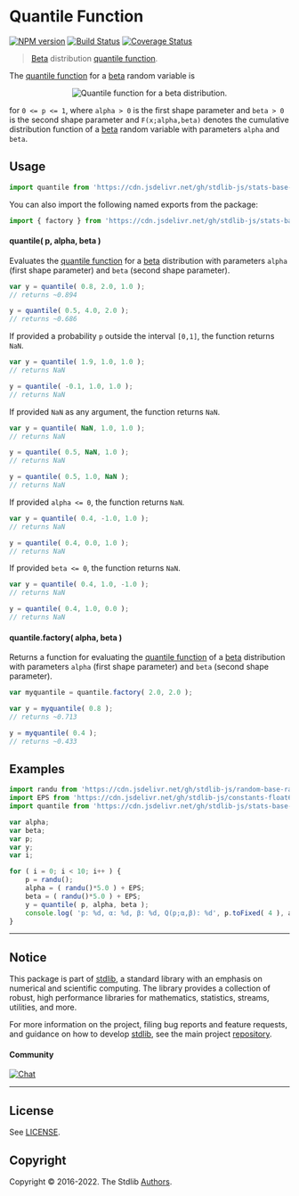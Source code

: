 <!--

@license Apache-2.0

Copyright (c) 2018 The Stdlib Authors.

Licensed under the Apache License, Version 2.0 (the "License");
you may not use this file except in compliance with the License.
You may obtain a copy of the License at

   http://www.apache.org/licenses/LICENSE-2.0

Unless required by applicable law or agreed to in writing, software
distributed under the License is distributed on an "AS IS" BASIS,
WITHOUT WARRANTIES OR CONDITIONS OF ANY KIND, either express or implied.
See the License for the specific language governing permissions and
limitations under the License.

-->

# Quantile Function

[![NPM version][npm-image]][npm-url] [![Build Status][test-image]][test-url] [![Coverage Status][coverage-image]][coverage-url] <!-- [![dependencies][dependencies-image]][dependencies-url] -->

> [Beta][beta-distribution] distribution [quantile function][quantile-function].

<section class="intro">

The [quantile function][quantile-function] for a [beta][beta-distribution] random variable is

<!-- <equation class="equation" label="eq:beta_quantile_function" align="center" raw="Q(p;\alpha,\beta)\,=\,\inf\left\{ x\in [0,1] : p \le F(x;\alpha,\beta) \right\}" alt="Quantile function for a beta distribution."> -->

<div class="equation" align="center" data-raw-text="Q(p;\alpha,\beta)\,=\,\inf\left\{ x\in [0,1] : p \le F(x;\alpha,\beta) \right\}" data-equation="eq:beta_quantile_function">
    <img src="https://cdn.jsdelivr.net/gh/stdlib-js/stdlib@591cf9d5c3a0cd3c1ceec961e5c49d73a68374cb/lib/node_modules/@stdlib/stats/base/dists/beta/quantile/docs/img/equation_beta_quantile_function.svg" alt="Quantile function for a beta distribution.">
    <br>
</div>

<!-- </equation> -->

for `0 <= p <= 1`, where `alpha > 0` is the first shape parameter and `beta > 0` is the second shape parameter and `F(x;alpha,beta)` denotes the cumulative distribution function of a [beta][beta-distribution] random variable with parameters `alpha` and `beta`.

</section>

<!-- /.intro -->



<section class="usage">

## Usage

```javascript
import quantile from 'https://cdn.jsdelivr.net/gh/stdlib-js/stats-base-dists-beta-quantile@deno/mod.js';
```

You can also import the following named exports from the package:

```javascript
import { factory } from 'https://cdn.jsdelivr.net/gh/stdlib-js/stats-base-dists-beta-quantile@deno/mod.js';
```

#### quantile( p, alpha, beta )

Evaluates the [quantile function][quantile-function] for a [beta][beta-distribution] distribution with parameters `alpha` (first shape parameter) and `beta` (second shape parameter).

```javascript
var y = quantile( 0.8, 2.0, 1.0 );
// returns ~0.894

y = quantile( 0.5, 4.0, 2.0 );
// returns ~0.686
```

If provided a probability `p` outside the interval `[0,1]`, the function returns `NaN`.

```javascript
var y = quantile( 1.9, 1.0, 1.0 );
// returns NaN

y = quantile( -0.1, 1.0, 1.0 );
// returns NaN
```

If provided `NaN` as any argument, the function returns `NaN`.

```javascript
var y = quantile( NaN, 1.0, 1.0 );
// returns NaN

y = quantile( 0.5, NaN, 1.0 );
// returns NaN

y = quantile( 0.5, 1.0, NaN );
// returns NaN
```

If provided `alpha <= 0`, the function returns `NaN`.

```javascript
var y = quantile( 0.4, -1.0, 1.0 );
// returns NaN

y = quantile( 0.4, 0.0, 1.0 );
// returns NaN
```

If provided `beta <= 0`, the function returns `NaN`.

```javascript
var y = quantile( 0.4, 1.0, -1.0 );
// returns NaN

y = quantile( 0.4, 1.0, 0.0 );
// returns NaN
```

#### quantile.factory( alpha, beta )

Returns a function for evaluating the [quantile function][quantile-function] of a [beta][beta-distribution] distribution with parameters `alpha` (first shape parameter) and `beta` (second shape parameter).

```javascript
var myquantile = quantile.factory( 2.0, 2.0 );

var y = myquantile( 0.8 );
// returns ~0.713

y = myquantile( 0.4 );
// returns ~0.433
```

</section>

<!-- /.usage -->

<section class="examples">

## Examples

<!-- eslint no-undef: "error" -->

```javascript
import randu from 'https://cdn.jsdelivr.net/gh/stdlib-js/random-base-randu@deno/mod.js';
import EPS from 'https://cdn.jsdelivr.net/gh/stdlib-js/constants-float64-eps@deno/mod.js';
import quantile from 'https://cdn.jsdelivr.net/gh/stdlib-js/stats-base-dists-beta-quantile@deno/mod.js';

var alpha;
var beta;
var p;
var y;
var i;

for ( i = 0; i < 10; i++ ) {
    p = randu();
    alpha = ( randu()*5.0 ) + EPS;
    beta = ( randu()*5.0 ) + EPS;
    y = quantile( p, alpha, beta );
    console.log( 'p: %d, α: %d, β: %d, Q(p;α,β): %d', p.toFixed( 4 ), alpha.toFixed( 4 ), beta.toFixed( 4 ), y.toFixed( 4 ) );
}
```

</section>

<!-- /.examples -->

<!-- Section for related `stdlib` packages. Do not manually edit this section, as it is automatically populated. -->

<section class="related">

</section>

<!-- /.related -->

<!-- Section for all links. Make sure to keep an empty line after the `section` element and another before the `/section` close. -->


<section class="main-repo" >

* * *

## Notice

This package is part of [stdlib][stdlib], a standard library with an emphasis on numerical and scientific computing. The library provides a collection of robust, high performance libraries for mathematics, statistics, streams, utilities, and more.

For more information on the project, filing bug reports and feature requests, and guidance on how to develop [stdlib][stdlib], see the main project [repository][stdlib].

#### Community

[![Chat][chat-image]][chat-url]

---

## License

See [LICENSE][stdlib-license].


## Copyright

Copyright &copy; 2016-2022. The Stdlib [Authors][stdlib-authors].

</section>

<!-- /.stdlib -->

<!-- Section for all links. Make sure to keep an empty line after the `section` element and another before the `/section` close. -->

<section class="links">

[npm-image]: http://img.shields.io/npm/v/@stdlib/stats-base-dists-beta-quantile.svg
[npm-url]: https://npmjs.org/package/@stdlib/stats-base-dists-beta-quantile

[test-image]: https://github.com/stdlib-js/stats-base-dists-beta-quantile/actions/workflows/test.yml/badge.svg?branch=main
[test-url]: https://github.com/stdlib-js/stats-base-dists-beta-quantile/actions/workflows/test.yml?query=branch:main

[coverage-image]: https://img.shields.io/codecov/c/github/stdlib-js/stats-base-dists-beta-quantile/main.svg
[coverage-url]: https://codecov.io/github/stdlib-js/stats-base-dists-beta-quantile?branch=main

<!--

[dependencies-image]: https://img.shields.io/david/stdlib-js/stats-base-dists-beta-quantile.svg
[dependencies-url]: https://david-dm.org/stdlib-js/stats-base-dists-beta-quantile/main

-->

[chat-image]: https://img.shields.io/gitter/room/stdlib-js/stdlib.svg
[chat-url]: https://gitter.im/stdlib-js/stdlib/

[stdlib]: https://github.com/stdlib-js/stdlib

[stdlib-authors]: https://github.com/stdlib-js/stdlib/graphs/contributors

[umd]: https://github.com/umdjs/umd
[es-module]: https://developer.mozilla.org/en-US/docs/Web/JavaScript/Guide/Modules

[deno-url]: https://github.com/stdlib-js/stats-base-dists-beta-quantile/tree/deno
[umd-url]: https://github.com/stdlib-js/stats-base-dists-beta-quantile/tree/umd
[esm-url]: https://github.com/stdlib-js/stats-base-dists-beta-quantile/tree/esm
[branches-url]: https://github.com/stdlib-js/stats-base-dists-beta-quantile/blob/main/branches.md

[stdlib-license]: https://raw.githubusercontent.com/stdlib-js/stats-base-dists-beta-quantile/main/LICENSE

[beta-distribution]: https://en.wikipedia.org/wiki/Beta_distribution

[quantile-function]: https://en.wikipedia.org/wiki/Quantile_function

</section>

<!-- /.links -->
